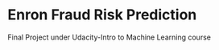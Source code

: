 Enron Fraud Risk Prediction 
==============

Final Project under Udacity-Intro to Machine Learning course


